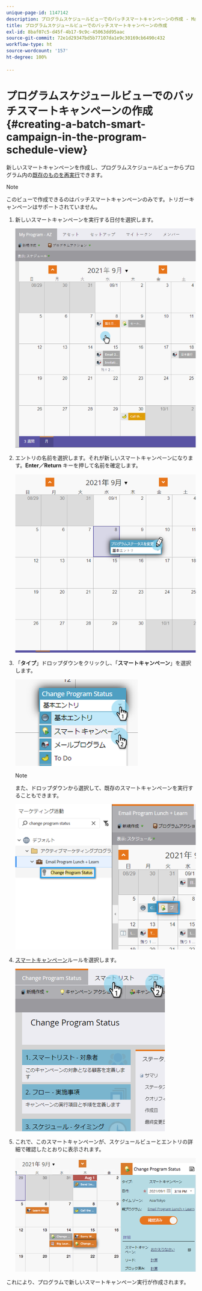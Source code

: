 ```yaml
---
unique-page-id: 1147142
description: プログラムスケジュールビューでのバッチスマートキャンペーンの作成 - Marketo ドキュメント - 製品ドキュメント
title: プログラムスケジュールビューでのバッチスマートキャンペーンの作成
exl-id: 8baf07c5-d45f-4b17-9c9c-45063dd95aac
source-git-commit: 72e1d29347bd5b77107da1e9c30169cb6490c432
workflow-type: ht
source-wordcount: '157'
ht-degree: 100%

---
```


# プログラムスケジュールビューでのバッチスマートキャンペーンの作成 {#creating-a-batch-smart-campaign-in-the-program-schedule-view}

新しいスマートキャンペーンを作成し、プログラムスケジュールビューからプログラム内の[既存のものを再実行](/help/marketo/product-docs/core-marketo-concepts/programs/program-schedule-view/rerun-a-smart-campaign-in-the-program-schedule-view.md)できます。

>[!NOTE]
>
>このビューで作成できるのはバッチスマートキャンペーンのみです。トリガーキャンペーンはサポートされていません。

1. 新しいスマートキャンペーンを実行する日付を選択します。

   ![](assets/image2014-9-23-15-3a28-3a20.png)

1. エントリの名前を選択します。それが新しいスマートキャンペーンになります。**Enter／Return** キーを押して名前を確定します。

   ![](assets/image2014-9-23-15-3a28-3a28.png)

1. 「**タイプ**」ドロップダウンをクリックし、「**スマートキャンペーン**」を選択します。

   ![](assets/typechoose.png)

   >[!NOTE]
   >
   >また、ドロップダウンから選択して、既存のスマートキャンペーンを実行することもできます。

   ![](assets/four.png)

1. [スマートキャンペーン](/help/marketo/product-docs/core-marketo-concepts/smart-campaigns/creating-a-smart-campaign/create-a-new-smart-campaign.md)ルールを選択します。

   ![](assets/changeprogramstatus-hands.png)

1. これで、このスマートキャンペーンが、スケジュールビューとエントリの詳細で確認したとおりに表示されます。

   ![](assets/image2014-9-23-15-3a29-3a57.png)

これにより、プログラムで新しいスマートキャンペーン実行が作成されます。
